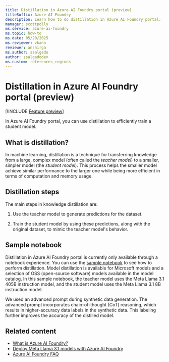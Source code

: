 ```yaml
---
title: Distillation in Azure AI Foundry portal (preview)
titleSuffix: Azure AI Foundry
description: Learn how to do distillation in Azure AI Foundry portal.
manager: scottpolly
ms.service: azure-ai-foundry
ms.topic: how-to
ms.date: 05/20/2025
ms.reviewer: vkann
reviewer: anshirga
ms.author: ssalgado
author: ssalgadodev
ms.custom: references_regions
---
```


# Distillation in Azure AI Foundry portal (preview)

[!INCLUDE [Feature preview](~/reusable-content/ce-skilling/azure/includes/ai-studio/includes/feature-preview.md)]

In Azure AI Foundry portal, you can use distillation to efficiently train a student model.

## What is distillation?

In machine learning, distillation is a technique for transferring knowledge from a large, complex model (often called the *teacher model*) to a smaller, simpler model (the *student model*). This process helps the smaller model achieve similar performance to the larger one while being more efficient in terms of computation and memory usage.

## Distillation steps

The main steps in knowledge distillation are:

1. Use the teacher model to generate predictions for the dataset.

1. Train the student model by using these predictions, along with the original dataset, to mimic the teacher model's behavior.

## Sample notebook

Distillation in Azure AI Foundry portal is currently only available through a notebook experience. You can use the [sample notebook](https://github.com/Azure/azureml-examples/tree/main/sdk/python/foundation-models/system/distillation) to see how to perform distillation. Model distillation is available for Microsoft models and a selection of OSS (open-source software) models available in the model catalog. In this sample notebook, the teacher model uses the Meta Llama 3.1 405B instruction model, and the student model uses the Meta Llama 3.1 8B instruction model.



We used an advanced prompt during synthetic data generation. The advanced prompt incorporates chain-of-thought (CoT) reasoning, which results in higher-accuracy data labels in the synthetic data. This labeling further improves the accuracy of the distilled model.

## Related content

- [What is Azure AI Foundry?](../what-is-azure-ai-foundry.md)
- [Deploy Meta Llama 3.1 models with Azure AI Foundry](../how-to/deploy-models-llama.md)
- [Azure AI Foundry FAQ](../faq.yml)
